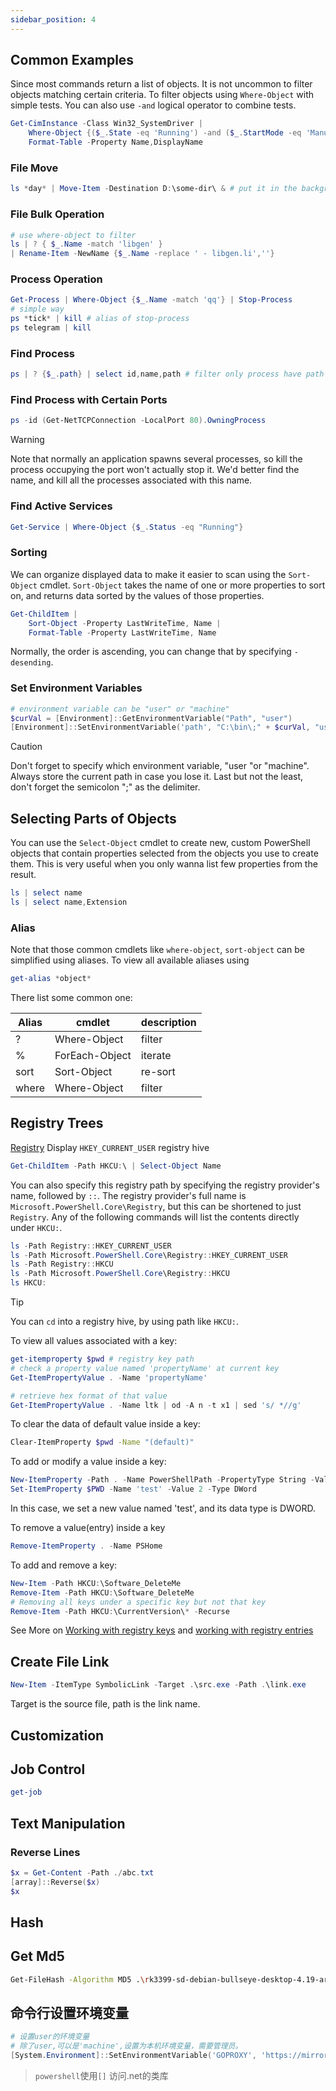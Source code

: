 ```yaml
---
sidebar_position: 4
---
```


## Common Examples

Since most commands return a list of objects. It is not uncommon to filter objects matching certain criteria. To filter objects using `Where-Object` with simple tests. You can also use `-and` logical operator to combine tests.

```powershell
Get-CimInstance -Class Win32_SystemDriver |
    Where-Object {($_.State -eq 'Running') -and ($_.StartMode -eq 'Manual')} |
    Format-Table -Property Name,DisplayName
```

### File Move

```powershell
ls *day* | Move-Item -Destination D:\some-dir\ & # put it in the background
```

### File Bulk Operation

```powershell
# use where-object to filter
ls | ? { $_.Name -match 'libgen' } 
| Rename-Item -NewName {$_.Name -replace ' - libgen.li',''}
```

### Process Operation

```powershell
Get-Process | Where-Object {$_.Name -match 'qq'} | Stop-Process
# simple way
ps *tick* | kill # alias of stop-process
ps telegram | kill
```

### Find Process

```powershell
ps | ? {$_.path} | select id,name,path # filter only process have path
```

### Find Process with Certain Ports

```powershell
ps -id (Get-NetTCPConnection -LocalPort 80).OwningProcess
```

> [!warning]
>
> Note that normally an application spawns several processes, so kill the process occupying the port won't actually stop it. We'd better find the name, and kill all the processes associated with this name.

### Find Active Services

```powershell
Get-Service | Where-Object {$_.Status -eq "Running"}
```

### Sorting

We can organize displayed data to make it easier to scan using the `Sort-Object` cmdlet. `Sort-Object` takes the name of one or more properties to sort on, and returns data sorted by the values of those properties.

```powershell
Get-ChildItem |
    Sort-Object -Property LastWriteTime, Name |
    Format-Table -Property LastWriteTime, Name
```

Normally, the order is ascending, you can change that by specifying `-desending`.

### Set Environment Variables

```powershell
# environment variable can be "user" or "machine"
$curVal = [Environment]::GetEnvironmentVariable("Path", "user")
[Environment]::SetEnvironmentVariable('path', "C:\bin\;" + $curVal, "user")
```

> [!CAUTION]
>
>Don't forget to specify which environment variable, "user "or "machine". Always store the current path in case you lose it. Last but not the least, don't forget the semicolon ";" as the delimiter.

## Selecting Parts of Objects

You can use the `Select-Object` cmdlet to create new, custom PowerShell objects that contain properties selected from the objects you use to create them. This is very useful when you only wanna list few properties from the result.

```powershell
ls | select name
ls | select name,Extension

```

### Alias

Note that those common cmdlets like `where-object`, `sort-object` can be simplified using aliases. To view all available aliases using

```powershell
get-alias *object*
```

There list some common one:

| Alias | cmdlet         | description |
| ----- | -------------- | ----------- |
| ?     | Where-Object   | filter      |
| %     | ForEach-Object | iterate     |
| sort  | Sort-Object    | re-sort     |
| where | Where-Object   | filter      |

## Registry Trees
[Registry](Registry.md#Structure%20of%20Registry)
Display `HKEY_CURRENT_USER` registry hive

```powershell
Get-ChildItem -Path HKCU:\ | Select-Object Name
```

You can also specify this registry path by specifying the registry provider's name, followed by `::`. The registry provider's full name is `Microsoft.PowerShell.Core\Registry`, but this can be shortened to just `Registry`. Any of the following commands will list the contents directly under `HKCU:`.

```powershell
ls -Path Registry::HKEY_CURRENT_USER
ls -Path Microsoft.PowerShell.Core\Registry::HKEY_CURRENT_USER
ls -Path Registry::HKCU
ls -Path Microsoft.PowerShell.Core\Registry::HKCU
ls HKCU:
```

> [!tip]
>
> You can `cd` into a registry hive, by using path like `HKCU:`.

To view all values associated with a key:

```powershell
get-itemproperty $pwd # registry key path
# check a property value named 'propertyName' at current key
Get-ItemPropertyValue . -Name 'propertyName' 

# retrieve hex format of that value
Get-ItemPropertyValue . -Name ltk | od -A n -t x1 | sed 's/ *//g'
```

To clear the data of default value inside a key:

```bash
Clear-ItemProperty $pwd -Name "(default)"
```

To add or modify a value inside a key:

```powershell
New-ItemProperty -Path . -Name PowerShellPath -PropertyType String -Value $PSHome
Set-ItemProperty $PWD -Name 'test' -Value 2 -Type DWord
```

In this case, we set a new value named 'test', and its data type is DWORD.

To remove a value(entry) inside a key

```powershell
Remove-ItemProperty . -Name PSHome
```

To add and remove a key:

```powershell
New-Item -Path HKCU:\Software_DeleteMe
Remove-Item -Path HKCU:\Software_DeleteMe
# Removing all keys under a specific key but not that key
Remove-Item -Path HKCU:\CurrentVersion\* -Recurse
```

See More on [Working with registry keys](https://learn.microsoft.com/en-us/powershell/scripting/samples/working-with-registry-keys?view=powershell-7.4#listing-all-subkeys-of-a-registry-key) and [working with registry entries](https://learn.microsoft.com/en-us/powershell/scripting/samples/working-with-registry-entries?view=powershell-7.4)

## Create File Link
```powershell
New-Item -ItemType SymbolicLink -Target .\src.exe -Path .\link.exe
```
Target is the source file, path is the link name.
## Customization

## Job Control

```powershell
get-job
```

## Text Manipulation

### Reverse Lines

```powershell
$x = Get-Content -Path ./abc.txt
[array]::Reverse($x)
$x
```

## Hash
## Get Md5
```bash
Get-FileHash -Algorithm MD5 .\rk3399-sd-debian-bullseye-desktop-4.19-arm64-20230210.img.gz
```

## 命令行设置环境变量
```powershell
# 设置user的环境变量
# 除了user,可以是'machine',设置为本机环境变量，需要管理员。
[System.Environment]::SetEnvironmentVariable('GOPROXY', 'https://mirrors.cloud.tencent.com/go, direct', 'User')
```

> `powershell`使用`[]` 访问.net的类库

